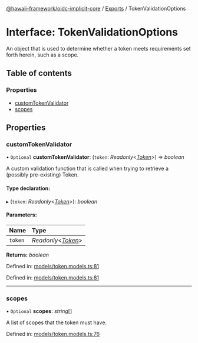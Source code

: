 [@hawaii-framework/oidc-implicit-core](../README.md) / [Exports](../modules.md) / TokenValidationOptions

# Interface: TokenValidationOptions

An object that is used to determine whether a token
meets requirements set forth herein, such as a scope.

## Table of contents

### Properties

- [customTokenValidator](tokenvalidationoptions.md#customtokenvalidator)
- [scopes](tokenvalidationoptions.md#scopes)

## Properties

### customTokenValidator

• `Optional` **customTokenValidator**: (`token`: *Readonly*<[*Token*](token.md)\>) => *boolean*

A custom validation function that is called when trying
to retrieve a (possibly pre-existing) Token.

#### Type declaration:

▸ (`token`: *Readonly*<[*Token*](token.md)\>): *boolean*

#### Parameters:

| Name | Type |
| :------ | :------ |
| `token` | *Readonly*<[*Token*](token.md)\> |

**Returns:** *boolean*

Defined in: [models/token.models.ts:81](https://github.com/Q24/hawaii-packages/blob/00a5256/packages/oidc-implicit-core/src/models/token.models.ts#L81)

Defined in: [models/token.models.ts:81](https://github.com/Q24/hawaii-packages/blob/00a5256/packages/oidc-implicit-core/src/models/token.models.ts#L81)

___

### scopes

• `Optional` **scopes**: *string*[]

A list of scopes that the token must have.

Defined in: [models/token.models.ts:76](https://github.com/Q24/hawaii-packages/blob/00a5256/packages/oidc-implicit-core/src/models/token.models.ts#L76)
